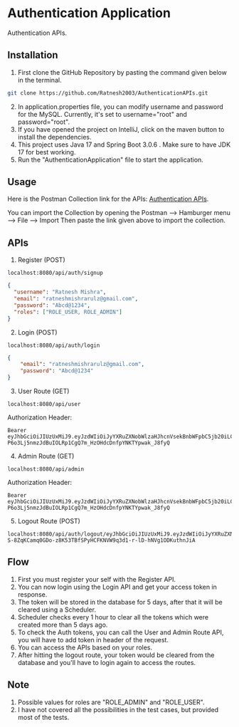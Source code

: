# Authentication Application

Authentication APIs.

## Installation

1. First clone the GitHub Repository by pasting the command given below in the terminal.
```bash oc
git clone https://github.com/Ratnesh2003/AuthenticationAPIs.git
```
2. In application.properties file, you can modify username and password for the MySQL. Currently, it's set to username="root" and password="root".
3. If you have opened the project on IntelliJ, click on the maven button to install the dependencies.
4. This project uses Java 17 and Spring Boot 3.0.6 . Make sure to have JDK 17 for best working.
5. Run the "AuthenticationApplication" file to start the application.



## Usage

Here is the Postman Collection link for the APIs: [Authentication APIs](https://api.postman.com/collections/20949772-bee915c5-f1ab-4358-93a1-38c04c70b3e3?access_key=PMAT-01H6ZPF7TWRGQF7JW5ADB34RQA). 

You can import the Collection by opening the Postman --> Hamburger menu --> File --> Import
Then paste the link given above to import the collection.

## APIs
1. Register (POST)
```
localhost:8080/api/auth/signup
```
```json
{
  "username": "Ratnesh Mishra",
  "email": "ratneshmishrarulz@gmail.com",
  "password": "Abcd@1234",
  "roles": ["ROLE_USER, ROLE_ADMIN"]
}
```
2. Login (POST)
```
localhost:8080/api/auth/login
```
```json
{
    "email": "ratneshmishrarulz@gmail.com",
    "password": "Abcd@1234"
}
```

3. User Route (GET)
```
localhost:8080/api/user
```
Authorization Header:
```
Bearer eyJhbGciOiJIUzUxMiJ9.eyJzdWIiOiJyYXRuZXNobWlzaHJhcnVsekBnbWFpbC5jb20iLCJpYXQiOjE2ODM4OTcxNDYsImV4cCI6MTY4NjQ4OTE0Nn0.vWX1Zojb7Y6DyqpOOJFZrtny3a1XUIvvV1-P6o3Lj5nmzJdBuIOLRp1CgQ7m_HzOHdcDnfpYNKTYpwak_J8fyQ
```
4. Admin Route (GET)
```
localhost:8080/api/admin
```
Authorization Header:
```
Bearer eyJhbGciOiJIUzUxMiJ9.eyJzdWIiOiJyYXRuZXNobWlzaHJhcnVsekBnbWFpbC5jb20iLCJpYXQiOjE2ODM4OTcxNDYsImV4cCI6MTY4NjQ4OTE0Nn0.vWX1Zojb7Y6DyqpOOJFZrtny3a1XUIvvV1-P6o3Lj5nmzJdBuIOLRp1CgQ7m_HzOHdcDnfpYNKTYpwak_J8fyQ
```
5. Logout Route (POST)
```
localhost:8080/api/auth/logout/eyJhbGciOiJIUzUxMiJ9.eyJzdWIiOiJyYXRuZXNobWlzaHJhcnVsejIwMDNAZ21haWwuY29tIiwiaWF0IjoxNjkxMTMwOTIzfQ.rTWg298J0G_0VLpQunES6YRRnR-S-8ZqKCamq0GDo-z8K53TBfSPyHCFKNVW9q3d1-r-lD-hNVg1ODKuthnJiA
```


## Flow

1. First you must register your self with the Register API.
2. You can now login using the Login API and get your access token in response.
3. The token will be stored in the database for 5 days, after that it will be cleared using a Scheduler. 
4. Scheduler checks every 1 hour to clear all the tokens which were created more than 5 days ago.
5. To check the Auth tokens, you can call the User and Admin Route API, you will have to add token in header of the request.
6. You can access the APIs based on your roles.
7. After hitting the logout route, your token would be cleared from the database and you'll have to login again to access the routes.

## Note
1. Possible values for roles are "ROLE_ADMIN" and "ROLE_USER".
2. I have not covered all the possibilities in the test cases, but provided most of the tests.
